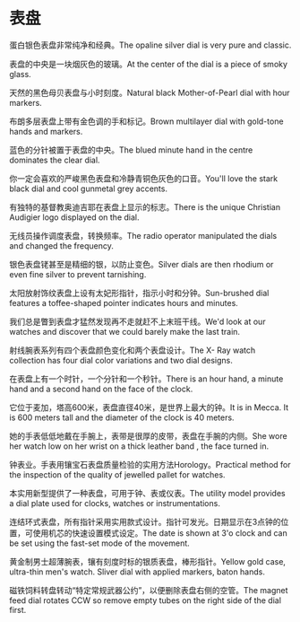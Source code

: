# 表盘

<p><span class="chinese">蛋白银色表盘非常纯净和经典。</span><span class="english">The opaline silver dial is very pure and classic.</span></p>

<p><span class="chinese">表盘的中央是一块烟灰色的玻璃。</span><span class="english">At the center of the dial is a piece of smoky glass.</span></p>

<p><span class="chinese">天然的黑色母贝表盘与小时刻度。</span><span class="english">Natural black Mother-of-Pearl dial with hour markers.</span></p>

<p><span class="chinese">布朗多层表盘上带有金色调的手和标记。</span><span class="english">Brown multilayer dial with gold-tone hands and markers.</span></p>

<p><span class="chinese">蓝色的分针被置于表盘的中央。</span><span class="english">The blued minute hand in the centre dominates the clear dial.</span></p>

<p><span class="chinese">你一定会喜欢的严峻黑色表盘和冷静青铜色灰色的口音。</span><span class="english">You'll love the stark black dial and cool gunmetal grey accents.</span></p>

<p><span class="chinese">有独特的基督教奥迪吉耶在表盘上显示的标志。</span><span class="english">There is the unique Christian Audigier logo displayed on the dial.</span></p>

<p><span class="chinese">无线员操作调度表盘，转换频率。</span><span class="english">The radio operator manipulated the dials and changed the frequency.</span></p>

<p><span class="chinese">银色表盘铑甚至是精细的银，以防止变色。</span><span class="english">Silver dials are then rhodium or even fine silver to prevent tarnishing.</span></p>

<p><span class="chinese">太阳放射饰纹表盘上设有太妃形指针，指示小时和分钟。</span><span class="english">Sun-brushed dial features a toffee-shaped pointer indicates hours and minutes.</span></p>

<p><span class="chinese">我们总是瞥到表盘才猛然发现再不走就赶不上末班干线。</span><span class="english">We'd look at our watches and discover that we could barely make the last train.</span></p>

<p><span class="chinese">射线腕表系列有四个表盘颜色变化和两个表盘设计。</span><span class="english">The X- Ray watch collection has four dial color variations and two dial designs.</span></p>

<p><span class="chinese">在表盘上有一个时针，一个分针和一个秒针。</span><span class="english">There is an hour hand, a minute hand and a second hand on the face of the clock.</span></p>

<p><span class="chinese">它位于麦加，塔高600米，表盘直径40米，是世界上最大的钟。</span><span class="english">It is in Mecca. It is 600 meters tall and the diameter of the clock is 40 meters.</span></p>

<p><span class="chinese">她的手表低低地戴在手腕上，表带是很厚的皮带，表盘在手腕的内侧。</span><span class="english">She wore her watch low on her wrist on a thick leather band , the face turned in.</span></p>

<p><span class="chinese">钟表业。手表用镶宝石表盘质量检验的实用方法Horology。</span><span class="english">Practical method for the inspection of the quality of jewelled pallet for watches.</span></p>

<p><span class="chinese">本实用新型提供了一种表盘，可用于钟、表或仪表。</span><span class="english">The utility model provides a dial plate used for clocks, watches or instrumentations.</span></p>

<p><span class="chinese">连结环式表盘，所有指针采用实用款式设计。指针可发光。日期显示在3点钟的位置，可使用机芯的快速设置模式设定。</span><span class="english">The date is shown at 3'o clock and can be set using the fast-set mode of the movement.</span></p>

<p><span class="chinese">黄金制男士超薄腕表，镶有刻度时标的银质表盘，棒形指针。</span><span class="english">Yellow gold case, ultra-thin men's watch. Sliver dial with applied markers, baton hands.</span></p>

<p><span class="chinese">磁铁饲料转盘转动“特定常规武器公约”，以便删除表盘右侧的空管。</span><span class="english">The magnet feed dial rotates CCW so remove empty tubes on the right side of the dial first.</span></p>

